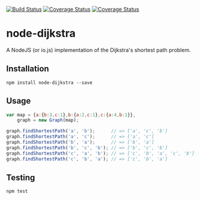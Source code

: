 [![Build Status](https://travis-ci.org/albertorestifo/node-dijkstra.svg)](https://travis-ci.org/albertorestifo/node-dijkstra) [![Coverage Status](https://coveralls.io/repos/albertorestifo/node-dijkstra/badge.svg)](https://coveralls.io/r/albertorestifo/node-dijkstra) [![Coverage Status](https://coveralls.io/repos/albertorestifo/node-dijkstra/badge.svg)](https://coveralls.io/r/albertorestifo/node-dijkstra)

# node-dijkstra

A NodeJS (or io.js) implementation of the Dijkstra's shortest path problem.

## Installation

```shell
npm install node-dijkstra --save
```

## Usage

```js
var map = {a:{b:3,c:1},b:{a:2,c:1},c:{a:4,b:1}},
    graph = new Graph(map);

graph.findShortestPath('a', 'b');      // => ['a', 'c', 'b']
graph.findShortestPath('a', 'c');      // => ['a', 'c']
graph.findShortestPath('b', 'a');      // => ['b', 'a']
graph.findShortestPath('b', 'c', 'b'); // => ['b', 'c', 'b']
graph.findShortestPath('c', 'a', 'b'); // => ['c', 'b', 'a', 'c', 'b']
graph.findShortestPath('c', 'b', 'a'); // => ['c', 'b', 'a']
```

## Testing

```shell
npm test
```


[1]: https://github.com/andrewhayward/dijkstra
